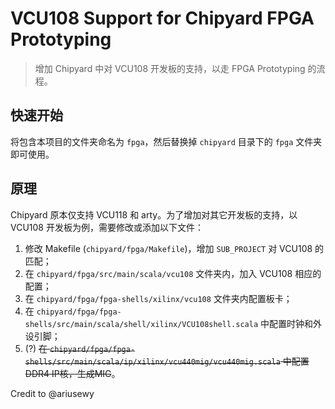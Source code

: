 # VCU108 Support for Chipyard FPGA Prototyping

> 增加 Chipyard 中对 VCU108 开发板的支持，以走 FPGA Prototyping 的流程。

## 快速开始

将包含本项目的文件夹命名为 `fpga`，然后替换掉 `chipyard` 目录下的 `fpga` 文件夹即可使用。

## 原理

Chipyard 原本仅支持 VCU118 和 arty。为了增加对其它开发板的支持，以 VCU108 开发板为例，需要修改或添加以下文件：
1. 修改 Makefile (`chipyard/fpga/Makefile`)，增加 `SUB_PROJECT` 对 VCU108 的匹配；
2. 在 `chipyard/fpga/src/main/scala/vcu108` 文件夹内，加入 VCU108 相应的配置；
3. 在 `chipyard/fpga/fpga-shells/xilinx/vcu108` 文件夹内配置板卡；
4. 在 `chipyard/fpga/fpga-shells/src/main/scala/shell/xilinx/VCU108shell.scala` 中配置时钟和外设引脚；
5. (?) ~~在 `chipyard/fpga/fpga-shells/src/main/scala/ip/xilinx/vcu440mig/vcu440mig.scala` 中配置DDR4 IP核，生成MIG~~。

Credit to @ariusewy
